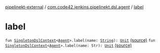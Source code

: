[pipelinekt-external](../index.md) / [com.code42.jenkins.pipelinekt.dsl.agent](index.md) / [label](./label.md)

# label

`fun `[`SingletonDslContext`](../com.code42.jenkins.pipelinekt.dsl/-singleton-dsl-context/index.md)`<`[`Agent`](../com.code42.jenkins.pipelinekt.core/-agent.md)`>.label(name: `[`String`](https://kotlinlang.org/api/latest/jvm/stdlib/kotlin/-string/index.html)`): `[`Unit`](https://kotlinlang.org/api/latest/jvm/stdlib/kotlin/-unit/index.html) [(source)](https://github.com/code42/pipelinekt/tree/master/dsl/src/main/kotlin/com/code42/jenkins/pipelinekt/dsl/agent/AgentContext.kt#L64)
`fun `[`SingletonDslContext`](../com.code42.jenkins.pipelinekt.dsl/-singleton-dsl-context/index.md)`<`[`Agent`](../com.code42.jenkins.pipelinekt.core/-agent.md)`>.label(name: Str): `[`Unit`](https://kotlinlang.org/api/latest/jvm/stdlib/kotlin/-unit/index.html) [(source)](https://github.com/code42/pipelinekt/tree/master/dsl/src/main/kotlin/com/code42/jenkins/pipelinekt/dsl/agent/AgentContext.kt#L68)